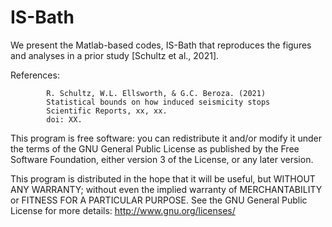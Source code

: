 # IS-Bath

We present the Matlab-based codes, IS-Bath that reproduces the figures and analyses in a prior study [Schultz et al., 2021].

References: 
            
            R. Schultz, W.L. Ellsworth, & G.C. Beroza. (2021)
            Statistical bounds on how induced seismicity stops
            Scientific Reports, xx, xx.
            doi: XX.


This program is free software: you can redistribute it and/or modify it under the terms of the GNU General Public License as published by the Free Software Foundation, either version 3 of the License, or any later version.

This program is distributed in the hope that it will be useful, but WITHOUT ANY WARRANTY; without even the implied warranty of MERCHANTABILITY or FITNESS FOR A PARTICULAR PURPOSE.  See the GNU General Public License for more details: http://www.gnu.org/licenses/
